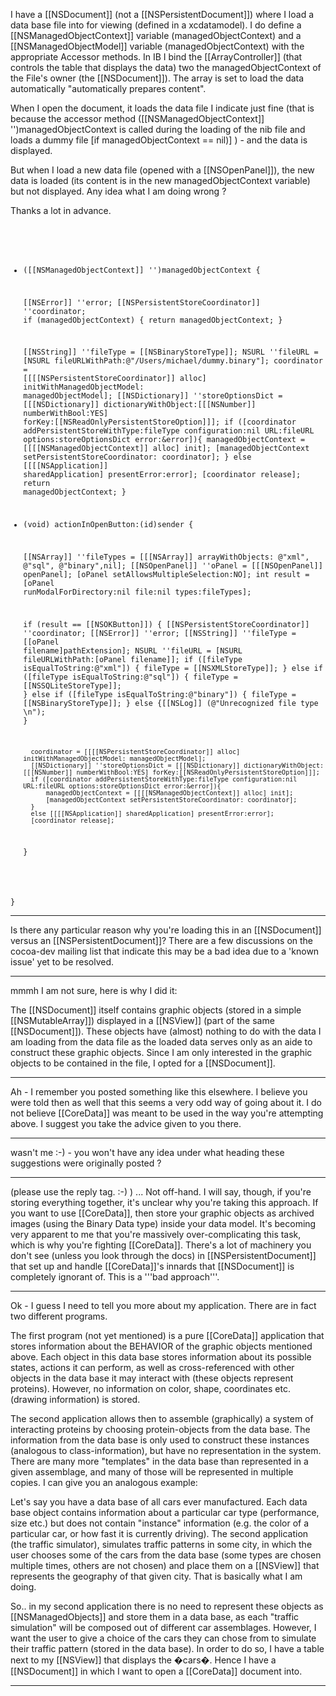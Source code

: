 I have a [[NSDocument]] (not a [[NSPersistentDocument]]) where I load a data base file into for viewing (defined in a xcdatamodel).  I do define a [[NSManagedObjectContext]] variable (managedObjectContext) and a [[NSManagedObjectModel]] variable (managedObjectContext) with the appropriate Accessor methods.  In IB I bind the [[ArrayController]] (that controls the table that displays the data) two the managedObjectContext of the File's owner (the [[NSDocument]]).  The array is set to load the data automatically "automatically prepares content".

When I open the document, it loads the data file I indicate just fine (that is because the accessor method ([[NSManagedObjectContext]] '')managedObjectContext is called during the loading of the nib file and loads a dummy file [if managedObjectContext == nil)] ) - and the data is displayed.

But when I load a new data file (opened with a [[NSOpenPanel]]), the new data is loaded (its content is in the new managedObjectContext variable) but not displayed.  Any idea what I am doing wrong ?

Thanks a lot in advance.

<code> 

- ([[NSManagedObjectContext]] '')managedObjectContext {
    
    [[NSError]] ''error;
    [[NSPersistentStoreCoordinator]] ''coordinator;
    if (managedObjectContext) { return managedObjectContext; }
	
	[[NSString]] ''fileType = [[NSBinaryStoreType]];
	NSURL ''fileURL =  [NSURL fileURLWithPath:@"/Users/michael/dummy.binary"];
	coordinator = [[[[NSPersistentStoreCoordinator]] alloc] initWithManagedObjectModel: managedObjectModel];
	[[NSDictionary]] ''storeOptionsDict = [[[NSDictionary]] dictionaryWithObject:[[[NSNumber]] numberWithBool:YES] forKey:[[NSReadOnlyPersistentStoreOption]]];
	if ([coordinator addPersistentStoreWithType:fileType configuration:nil URL:fileURL options:storeOptionsDict error:&error]){
		managedObjectContext = [[[[NSManagedObjectContext]] alloc] init];
		[managedObjectContext setPersistentStoreCoordinator: coordinator];
	}
	else [[[[NSApplication]] sharedApplication] presentError:error];
	[coordinator release];
	return managedObjectContext;
}

- (void) actionInOpenButton:(id)sender	{
	
	[[NSArray]] ''fileTypes = [[[NSArray]] arrayWithObjects: @"xml", @"sql", @"binary",nil];
	[[NSOpenPanel]] ''oPanel = [[[NSOpenPanel]] openPanel];
	[oPanel setAllowsMultipleSelection:NO];
	int result = [oPanel runModalForDirectory:nil file:nil types:fileTypes];
	
	if (result == [[NSOKButton]]) {
		[[NSPersistentStoreCoordinator]] ''coordinator;
		[[NSError]] ''error;
		[[NSString]] ''fileType = [[oPanel filename]pathExtension];
		NSURL ''fileURL =  [NSURL fileURLWithPath:[oPanel filename]];
		if ([fileType isEqualToString:@"xml"])	{ fileType = [[NSXMLStoreType]]; }
		else if ([fileType isEqualToString:@"sql"])	 { fileType = [[NSSQLiteStoreType]]; }
		else if ([fileType isEqualToString:@"binary"]) { fileType = [[NSBinaryStoreType]]; }
		else {[[NSLog]] (@"Unrecognized file type \n"); }
		
		coordinator = [[[[NSPersistentStoreCoordinator]] alloc] initWithManagedObjectModel: managedObjectModel];
		[[NSDictionary]] ''storeOptionsDict = [[[NSDictionary]] dictionaryWithObject:[[[NSNumber]] numberWithBool:YES] forKey:[[NSReadOnlyPersistentStoreOption]]];
		if ([coordinator addPersistentStoreWithType:fileType configuration:nil URL:fileURL options:storeOptionsDict error:&error]){
			managedObjectContext = [[[[NSManagedObjectContext]] alloc] init];
			[managedObjectContext setPersistentStoreCoordinator: coordinator];
		}
		else [[[[NSApplication]] sharedApplication] presentError:error];
		[coordinator release];
	}
	
}
</code>

----

Is there any particular reason why you're loading this in an [[NSDocument]] versus an [[NSPersistentDocument]]? There are a few discussions on the cocoa-dev mailing list that indicate this may be a bad idea due to a 'known issue' yet to be resolved.

----

mmmh I am not sure, here is why I did it: 

The [[NSDocument]] itself contains graphic objects (stored in a simple [[NSMutableArray]]) displayed in a [[NSView]] (part of the same [[NSDocument]]).  These objects have (almost) nothing to do with the data I am loading from the data file as the loaded data serves only as an aide to construct these graphic objects.  Since I am only interested in the graphic objects to be contained in the file, I opted for a [[NSDocument]].

----

Ah - I remember you posted something like this elsewhere. I believe you were told then as well that this seems a very odd way of going about it. I do not believe [[CoreData]] was meant to be used in the way you're attempting above. I suggest you take the advice given to you there.

----

wasn't me :-) - you won't have any idea under what heading these suggestions were originally posted ?

----

(please use the reply tag. :-) ) ... Not off-hand. I will say, though, if you're storing everything together, it's unclear why you're taking this approach. If you want to use [[CoreData]], then store your graphic objects as archived images (using the Binary Data type) inside your data model. It's becoming very apparent to me that you're massively over-complicating this task, which is why you're fighting [[CoreData]]. There's a lot of machinery you don't see (unless you look through the docs) in [[NSPersistentDocument]] that set up and handle [[CoreData]]'s innards that [[NSDocument]] is completely ignorant of. This is a '''bad approach'''.

----

Ok - I guess I need to tell you more about my application.  There are in fact two different programs.

The first program (not yet mentioned) is a pure [[CoreData]] application that stores information about the BEHAVIOR of the graphic objects mentioned above.  Each object in this data base stores information about its possible states, actions it can perform, as well as cross-referenced with other objects in the data base it may interact with (these objects represent proteins).  However, no information on color, shape, coordinates etc. (drawing information) is stored.

The second application allows then to assemble (graphically) a system of interacting proteins by choosing protein-objects from the data base.  The information from the data base is only used to construct these instances (analogous to class-information), but have no representation in the system.  There are many more "templates" in the data base than represented in a given assemblage, and many of those will be represented in multiple copies.  I can give you an analogous example:

Let's say you have a data base of all cars ever manufactured. Each data base object contains information about a particular car type (performance, size etc.) but does not contain "instance" information (e.g. the color of a particular car, or how fast it is currently driving).  The second application (the traffic simulator), simulates traffic patterns in some city, in which the user chooses some of the cars from the data base (some types are chosen multiple times, others are not chosen) and place them on a [[NSView]] that represents the geography of that given city.  That is basically what I am doing.

So.. in my second application there is no need to represent these objects as [[NSManagedObjects]] and store them in a data base, as each "traffic simulation" will be composed out of different car assemblages.  However, I want the user to give a choice of the cars they can chose from to simulate their traffic pattern (stored in the data base).  In order to do so, I have a table next to my [[NSView]] that displays the �cars�.  Hence I have a [[NSDocument]] in which I want to open a [[CoreData]] document into.

----
